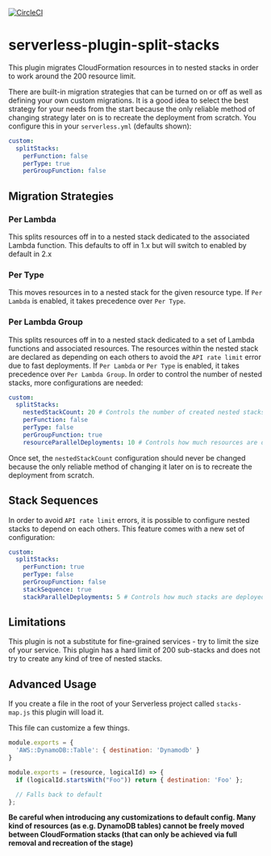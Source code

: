 [![CircleCI](https://circleci.com/gh/dougmoscrop/serverless-plugin-split-stacks.svg?style=svg)](https://circleci.com/gh/dougmoscrop/serverless-plugin-split-stacks)

# serverless-plugin-split-stacks

This plugin migrates CloudFormation resources in to nested stacks in order to work around the 200 resource limit.

There are built-in migration strategies that can be turned on or off as well as defining your own custom migrations. It is a good idea to select the best strategy for your needs from the start because the only reliable method of changing strategy later on is to recreate the deployment from scratch. You configure this in your `serverless.yml` (defaults shown):

```yaml
custom:
  splitStacks:
    perFunction: false
    perType: true
    perGroupFunction: false
```

## Migration Strategies

### Per Lambda

This splits resources off in to a nested stack dedicated to the associated Lambda function. This defaults to off in 1.x but will switch to enabled by default in 2.x

### Per Type

This moves resources in to a nested stack for the given resource type. If `Per Lambda` is enabled, it takes precedence over `Per Type`.

### Per Lambda Group

This splits resources off in to a nested stack dedicated to a set of Lambda functions and associated resources. The resources within the nested stack are declared as depending on each others to avoid the `API rate limit` error due to fast deployments. If `Per Lambda` or `Per Type` is enabled, it takes precedence over `Per Lambda Group`. In order to control the number of nested stacks, more configurations are needed:

```yaml
custom:
  splitStacks:
    nestedStackCount: 20 # Controls the number of created nested stacks
    perFunction: false
    perType: false
    perGroupFunction: true
    resourceParallelDeployments: 10 # Controls how much resources are deployed in parallel
```

Once set, the `nestedStackCount` configuration should never be changed because the only reliable method of changing it later on is to recreate the deployment from scratch.

## Stack Sequences

In order to avoid `API rate limit` errors, it is possible to configure nested stacks to depend on each others. This feature comes with a new set of configuration:


```yaml
custom:
  splitStacks:
    perFunction: true
    perType: false
    perGroupFunction: false
    stackSequence: true
    stackParallelDeployments: 5 # Controls how much stacks are deployed in parallel
```

## Limitations

This plugin is not a substitute for fine-grained services - try to limit the size of your service. This plugin has a hard limit of 200 sub-stacks and does not try to create any kind of tree of nested stacks.

## Advanced Usage

If you create a file in the root of your Serverless project called `stacks-map.js` this plugin will load it.

This file can customize a few things.

```javascript
module.exports = {
  'AWS::DynamoDB::Table': { destination: 'Dynamodb' }
}
```

```javascript
module.exports = (resource, logicalId) => {
  if (logicalId.startsWith("Foo")) return { destination: 'Foo' };

  // Falls back to default
};
```

__Be careful when introducing any customizations to default config. Many kind of resources (as e.g. DynamoDB tables) cannot be freely moved between CloudFormation stacks (that can only be achieved via full removal and recreation of the stage)__
